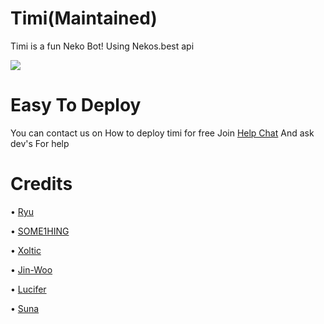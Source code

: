 # Timi(Maintained)
Timi is a fun Neko Bot!
Using Nekos.best api

<HTML>
<BODY>
  <IMG SRC="https://telegra.ph/file/e9cce8b66270a4228fba6.jpg">
</BODY>
</HTML>

# Easy To Deploy
You can contact us on How to deploy timi for free
Join [Help Chat](https://t.me/Sebastian_support)
And ask dev's For help


# Credits
• [Ryu](GitHub.com/Ryu120) 

• [SOME1HING](GitHub.com/SOME-1HING)

• [Xoltic](GitHub.com/TheBlacklinen)

• [Jin-Woo](GitHub.com/ShamonJinwoo)

• [Lucifer](GitHub.com/Luciferkun)

• [Suna](GitHub.com/SunaRintaro2)
